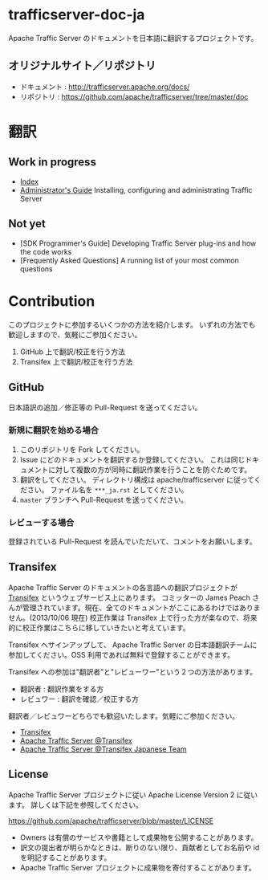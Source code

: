 # trafficserver-doc-ja

Apache Traffic Server のドキュメントを日本語に翻訳するプロジェクトです。

## オリジナルサイト／リポジトリ

- ドキュメント : http://trafficserver.apache.org/docs/
- リポジトリ : https://github.com/apache/trafficserver/tree/master/doc

# 翻訳
## Work in progress

- [Index](./doc_ja/index.ja.rst)
- [Administrator's Guide](./doc_ja/admin/index.ja.rst) Installing, configuring and administrating Traffic Server

## Not yet

- [SDK Programmer's Guide] Developing Traffic Server plug-ins and how the code works
- [Frequently Asked Questions] A running list of your most common questions

# Contribution

このプロジェクトに参加するいくつかの方法を紹介します。
いずれの方法でも歓迎しますので、気軽にご参加ください。

1. GitHub 上で翻訳/校正を行う方法
3. Transifex 上で翻訳/校正を行う方法

## GitHub

日本語訳の追加／修正等の Pull-Request を送ってください。

### 新規に翻訳を始める場合

1. このリポジトリを Fork してください。
2. Issue にどのドキュメントを翻訳するか登録してください。
   これは同じドキュメントに対して複数の方が同時に翻訳作業を行うことを防ぐためです。
3. 翻訳をしてください。
   ディレクトリ構成は apache/trafficserver に従ってください。
   ファイル名を `***_ja.rst` としてください。
4. `master` ブランチへ Pull-Request を送ってください。

### レビューする場合

登録されている Pull-Request を読んでいただいて、コメントをお願いします。

## Transifex

Apache Traffic Server のドキュメントの各言語への翻訳プロジェクトが [Transifex](https://www.transifex.com/) というウェブサービス上にあります。
コミッターの James Peach さんが管理されています。現在、全てのドキュメントがここにあるわけではありません。(2013/10/06 現在)
校正作業は Transifex 上で行った方が楽なので、将来的に校正作業はこちらに移していきたいと考えています。

Transifex へサインアップして、 Apache Traffic Server の日本語翻訳チームに参加してください。OSS 利用であれば無料で登録することができます。

Transifex への参加は"翻訳者"と"レビューワー"という２つの方法があります。

- 翻訳者 : 翻訳作業をする方
- レビュワー : 翻訳を確認／校正する方

翻訳者／レビュワーどちらでも歓迎いたします。気軽にご参加ください。

- [Transifex](https://www.transifex.com/)
- [Apache Traffic Server @Transifex](https://www.transifex.com/projects/p/traffic-server-admin/)
- [Apache Traffic Server @Transifex Japanese Team](https://www.transifex.com/projects/p/traffic-server-admin/language/ja_JP/)

## License

Apache Traffic Server プロジェクトに従い Apache License Version 2 に従います。
詳しくは下記を参照してください。

https://github.com/apache/trafficserver/blob/master/LICENSE

- Owners は有償のサービスや書籍として成果物を公開することがあります。
- 訳文の提出者が明らかなときは、断りのない限り、貢献者としてお名前や id を明記することがあります。
- Apache Traffic Server プロジェクトに成果物を寄付することがあります。
